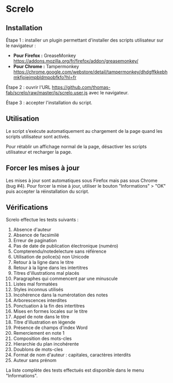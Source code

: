 Screlo
======

## Installation

Étape 1 : installer un plugin permettant d'installer des scripts utilisateur sur le navigateur :

- **Pour Firefox :** GreaseMonkey https://addons.mozilla.org/fr/firefox/addon/greasemonkey/
- **Pour Chrome :** Tampermonkey https://chrome.google.com/webstore/detail/tampermonkey/dhdgffkkebhmkfjojejmpbldmpobfkfo?hl=fr

Étape 2 : ouvrir l'URL https://github.com/thomas-fab/screlo/raw/master/js/screlo.user.js avec le navigateur.

Étape 3 : accepter l'installation du script.

## Utilisation

Le script s’exécute automatiquement au chargement de la page quand les scripts utilisateur sont activés.

Pour rétablir un affichage normal de la page, désactiver les scripts utilisateur et recharger la page.

## Forcer les mises à jour

Les mises à jour sont automatiques sous Firefox mais pas sous Chrome (bug #4). Pour forcer la mise à jour, utiliser le bouton "Informations" > "OK" puis accepter la réinstallation du script. 

## Vérifications

Screlo effectue les tests suivants :

1. Absence d'auteur
2. Absence de facsimilé
3. Erreur de pagination
4. Pas de date de publication électronique (numéro)
5. Compterendu/notedelecture sans référence
6. Utilisation de police(s) non Unicode
7. Retour à la ligne dans le titre
8. Retour à la ligne dans les intertitres
9. Titres d'illustrations mal placés
10. Paragraphes qui commencent par une minuscule
11. Listes mal formatées
12. Styles inconnus utilisés
13. Incohérence dans la numérotation des notes
14. Arborescences interdites
15. Ponctuation à la fin des intertitres
16. Mises en formes locales sur le titre
17. Appel de note dans le titre
18. Titre d'illustration en légende
19. Présence de champs d'index Word
20. Remerciement en note 1
21. Composition des mots-cles
22. Hierarchie du plan incohérente
23. Doublons de mots-cles
24. Format de nom d'auteur : capitales, caractères interdits
25. Auteur sans prénom

La liste complète des tests effectués est disponible dans le menu "Informations".